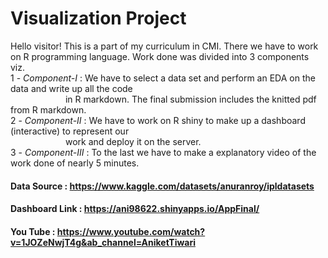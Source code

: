 #                                     Visualization Project
Hello visitor! This is a part of my curriculum in CMI. There we have to work on R programming language.
Work done was divided into 3 components viz.
<br>1 - *Component-I* : We have to select a data set and perform an EDA on the data and write up all the code  <br>&emsp;&emsp;&emsp;&emsp;&emsp;&emsp; in R markdown. The final submission includes the knitted pdf from R markdown.
<br>2 - *Component-II* : We have to work on R shiny to make up a dashboard (interactive) to represent our <br>&emsp;&emsp;&emsp;&emsp;&emsp;&emsp; work and deploy it on the server.
<br>3 - *Component-III* : To the last we have to make a explanatory video of the work done of nearly 5 minutes. 

#### Data Source : <href> https://www.kaggle.com/datasets/anuranroy/ipldatasets
#### Dashboard Link : <href> https://ani98622.shinyapps.io/AppFinal/
#### You Tube : <href> https://www.youtube.com/watch?v=1JOZeNwjT4g&ab_channel=AniketTiwari
